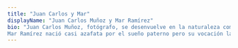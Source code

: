 ```yaml
---
title: "Juan Carlos y Mar"
displayName: "Juan Carlos Muñoz y Mar Ramírez"
bio: "Juan Carlos Muñoz, fotógrafo, se desenvuelve en la naturaleza como pez en el agua. A través del objetivo busca desentrañar los secretos del paisaje y de la fauna. Su labor es reconocida a nivel mundial.
Mar Ramírez nació casi azafata por el sueño paterno pero su vocación la llevó a estudiar Ciencias Ambientales y a ejercer como periodista recorriendo el mundo para contarlo después."
---
```



